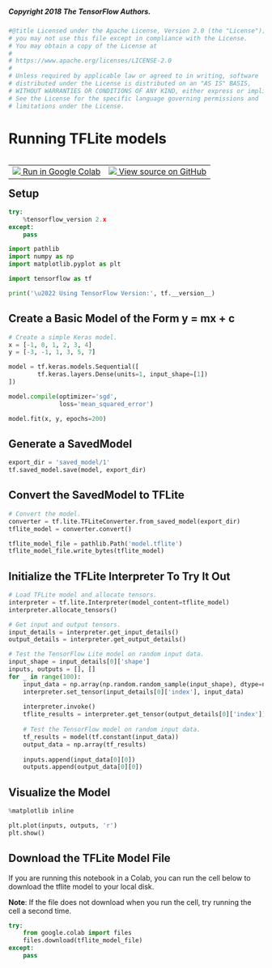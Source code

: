 ##### Copyright 2018 The TensorFlow Authors.


```python
#@title Licensed under the Apache License, Version 2.0 (the "License");
# you may not use this file except in compliance with the License.
# You may obtain a copy of the License at
#
# https://www.apache.org/licenses/LICENSE-2.0
#
# Unless required by applicable law or agreed to in writing, software
# distributed under the License is distributed on an "AS IS" BASIS,
# WITHOUT WARRANTIES OR CONDITIONS OF ANY KIND, either express or implied.
# See the License for the specific language governing permissions and
# limitations under the License.
```

# Running TFLite models

<table class="tfo-notebook-buttons" align="left">
  <td>
    <a target="_blank" href="https://colab.research.google.com/github/lmoroney/dlaicourse/blob/master/TensorFlow%20Deployment/Course%202%20-%20TensorFlow%20Lite/Week%201/Examples/TFLite_Week1_Linear_Regression.ipynb">
    <img src="https://www.tensorflow.org/images/colab_logo_32px.png" />
    Run in Google Colab</a>
  </td>
  <td>
    <a target="_blank" href="https://github.com/lmoroney/dlaicourse/blob/master/TensorFlow%20Deployment/Course%202%20-%20TensorFlow%20Lite/Week%201/Examples/TFLite_Week1_Linear_Regression.ipynb">
    <img src="https://www.tensorflow.org/images/GitHub-Mark-32px.png" />
    View source on GitHub</a>
  </td>
</table>

## Setup


```python
try:
    %tensorflow_version 2.x
except:
    pass
```


```python
import pathlib
import numpy as np
import matplotlib.pyplot as plt

import tensorflow as tf

print('\u2022 Using TensorFlow Version:', tf.__version__)
```

## Create a Basic Model of the Form y = mx + c


```python
# Create a simple Keras model.
x = [-1, 0, 1, 2, 3, 4]
y = [-3, -1, 1, 3, 5, 7]

model = tf.keras.models.Sequential([
        tf.keras.layers.Dense(units=1, input_shape=[1])
])

model.compile(optimizer='sgd',
              loss='mean_squared_error')

model.fit(x, y, epochs=200)
```

## Generate a SavedModel


```python
export_dir = 'saved_model/1'
tf.saved_model.save(model, export_dir)
```

## Convert the SavedModel to TFLite


```python
# Convert the model.
converter = tf.lite.TFLiteConverter.from_saved_model(export_dir)
tflite_model = converter.convert()
```


```python
tflite_model_file = pathlib.Path('model.tflite')
tflite_model_file.write_bytes(tflite_model)
```

## Initialize the TFLite Interpreter To Try It Out


```python
# Load TFLite model and allocate tensors.
interpreter = tf.lite.Interpreter(model_content=tflite_model)
interpreter.allocate_tensors()

# Get input and output tensors.
input_details = interpreter.get_input_details()
output_details = interpreter.get_output_details()
```


```python
# Test the TensorFlow Lite model on random input data.
input_shape = input_details[0]['shape']
inputs, outputs = [], []
for _ in range(100):
    input_data = np.array(np.random.random_sample(input_shape), dtype=np.float32)
    interpreter.set_tensor(input_details[0]['index'], input_data)
    
    interpreter.invoke()
    tflite_results = interpreter.get_tensor(output_details[0]['index'])
    
    # Test the TensorFlow model on random input data.
    tf_results = model(tf.constant(input_data))
    output_data = np.array(tf_results)
    
    inputs.append(input_data[0][0])
    outputs.append(output_data[0][0])
```

## Visualize the Model


```python
%matplotlib inline

plt.plot(inputs, outputs, 'r')
plt.show()
```

## Download the TFLite Model File

If you are running this notebook in a Colab, you can run the cell below to download the tflite model to your local disk. 

**Note**: If the file does not download when you run the cell, try running the cell a second time.


```python
try:
    from google.colab import files
    files.download(tflite_model_file)
except:
    pass
```
